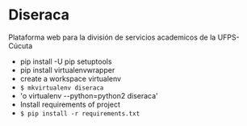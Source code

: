 # Diseraca
Plataforma web para la división de servicios academicos de la UFPS-Cúcuta

* pip install -U pip setuptools
* pip install virtualenvwrapper
* create a workspace virtualenv
* `$ mkvirtualenv diseraca`
* 'o virtualenv --python=python2 diseraca'
* Install requirements of project
* `$ pip install -r requirements.txt`
